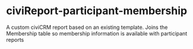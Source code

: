 # civiReport-participant-membership
A custom civiCRM report based on an existing template. Joins the Membership table so membership information is available with participant reports

